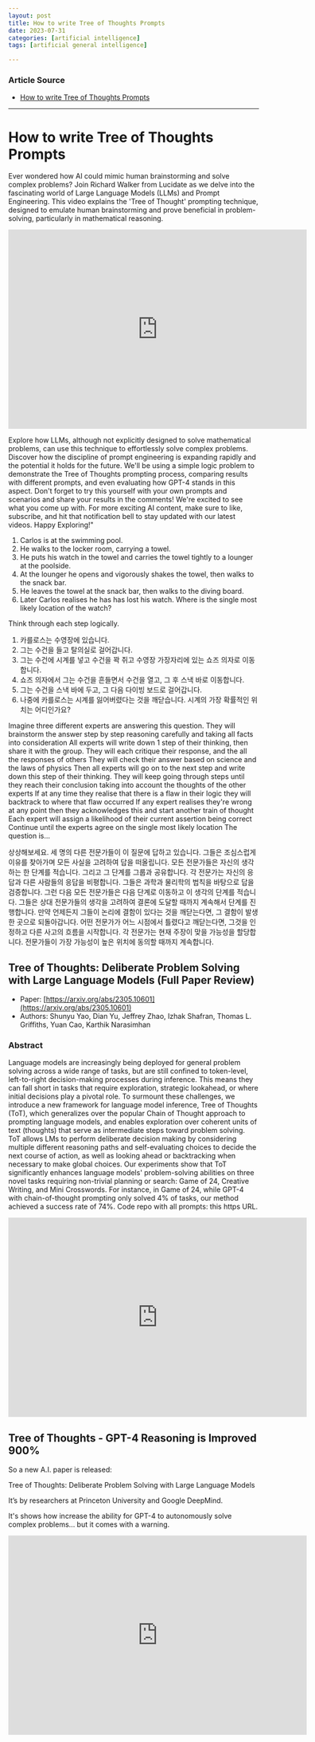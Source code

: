 ```yaml
---
layout: post
title: How to write Tree of Thoughts Prompts
date: 2023-07-31
categories: [artificial intelligence]
tags: [artificial general intelligence]

---
```


### Article Source

* [How to write Tree of Thoughts Prompts](https://www.youtube.com/watch?v=2lnW1PSB2_g)


---


# How to write Tree of Thoughts Prompts

Ever wondered how AI could mimic human brainstorming and solve complex problems? Join Richard Walker from Lucidate as we delve into the fascinating world of Large Language Models (LLMs) and Prompt Engineering. This video explains the 'Tree of Thought' prompting technique, designed to emulate human brainstorming and prove beneficial in problem-solving, particularly in mathematical reasoning.

<iframe width="600" height="400" src="https://www.youtube.com/embed/2lnW1PSB2_g" title="YouTube video player" frameborder="0" allow="accelerometer; autoplay; clipboard-write; encrypted-media; gyroscope; picture-in-picture; web-share" allowfullscreen></iframe>

Explore how LLMs, although not explicitly designed to solve mathematical problems, can use this technique to effortlessly solve complex problems. Discover how the discipline of prompt engineering is expanding rapidly and the potential it holds for the future.
We'll be using a simple logic problem to demonstrate the Tree of Thoughts prompting process, comparing results with different prompts, and even evaluating how GPT-4 stands in this aspect.
Don't forget to try this yourself with your own prompts and scenarios and share your results in the comments! We're excited to see what you come up with. For more exciting AI content, make sure to like, subscribe, and hit that notification bell to stay updated with our latest videos. Happy Exploring!"


1. Carlos is at the swimming pool.
2. He walks to the locker room, carrying a towel.
3. He puts his watch in the towel and carries the towel tightly to a lounger at the poolside.
4. At the lounger he opens and vigorously shakes the towel, then walks to the snack bar.
5. He leaves the towel at the snack bar, then walks to the diving board.
6. Later Carlos realises he has has lost his watch. Where is the single most likely location of the watch?


Think through each step logically.

1. 카를로스는 수영장에 있습니다.
2. 그는 수건을 들고 탈의실로 걸어갑니다.
3. 그는 수건에 시계를 넣고 수건을 꽉 쥐고 수영장 가장자리에 있는 쇼즈 의자로 이동합니다.
4. 쇼즈 의자에서 그는 수건을 흔들면서 수건을 열고, 그 후 스낵 바로 이동합니다.
5. 그는 수건을 스낵 바에 두고, 그 다음 다이빙 보드로 걸어갑니다.
6. 나중에 카를로스는 시계를 잃어버렸다는 것을 깨닫습니다. 시계의 가장 확률적인 위치는 어디인가요?

Imagine three different experts are answering this question.
They will brainstorm the answer step by step reasoning carefully and taking all facts into consideration
All experts will write down 1 step of their thinking,
then share it with the group.
They will each critique their response, and the all the responses of others
They will check their answer based on science and the laws of physics
Then all experts will go on to the next step and write down this step of their thinking.
They will keep going through steps until they reach their conclusion taking into account the thoughts of the other experts
If at any time they realise that there is a flaw in their logic they will backtrack to where that flaw occurred 
If any expert realises they're wrong at any point then they acknowledges this and start another train of thought
Each expert will assign a likelihood of their current assertion being correct
Continue until the experts agree on the single most likely location
The question is...

상상해보세요. 세 명의 다른 전문가들이 이 질문에 답하고 있습니다.
그들은 조심스럽게 이유를 찾아가며 모든 사실을 고려하여 답을 떠올립니다.
모든 전문가들은 자신의 생각하는 한 단계를 적습니다.
그리고 그 단계를 그룹과 공유합니다.
각 전문가는 자신의 응답과 다른 사람들의 응답을 비평합니다.
그들은 과학과 물리학의 법칙을 바탕으로 답을 검증합니다.
그런 다음 모든 전문가들은 다음 단계로 이동하고 이 생각의 단계를 적습니다.
그들은 상대 전문가들의 생각을 고려하여 결론에 도달할 때까지 계속해서 단계를 진행합니다.
만약 언제든지 그들이 논리에 결함이 있다는 것을 깨닫는다면, 그 결함이 발생한 곳으로 되돌아갑니다.
어떤 전문가가 어느 시점에서 틀렸다고 깨닫는다면, 그것을 인정하고 다른 사고의 흐름을 시작합니다.
각 전문가는 현재 주장이 맞을 가능성을 할당합니다.
전문가들이 가장 가능성이 높은 위치에 동의할 때까지 계속합니다.

## Tree of Thoughts: Deliberate Problem Solving with Large Language Models (Full Paper Review)

* Paper: [https://arxiv.org/abs/2305.10601](https://arxiv.org/abs/2305.10601)
* Authors: Shunyu Yao, Dian Yu, Jeffrey Zhao, Izhak Shafran, Thomas L. Griffiths, Yuan Cao, Karthik Narasimhan


### Abstract

Language models are increasingly being deployed for general problem solving across a wide range of tasks, but are still confined to token-level, left-to-right decision-making processes during inference. This means they can fall short in tasks that require exploration, strategic lookahead, or where initial decisions play a pivotal role. To surmount these challenges, we introduce a new framework for language model inference, Tree of Thoughts (ToT), which generalizes over the popular Chain of Thought approach to prompting language models, and enables exploration over coherent units of text (thoughts) that serve as intermediate steps toward problem solving. ToT allows LMs to perform deliberate decision making by considering multiple different reasoning paths and self-evaluating choices to decide the next course of action, as well as looking ahead or backtracking when necessary to make global choices. Our experiments show that ToT significantly enhances language models' problem-solving abilities on three novel tasks requiring non-trivial planning or search: Game of 24, Creative Writing, and Mini Crosswords. For instance, in Game of 24, while GPT-4 with chain-of-thought prompting only solved 4% of tasks, our method achieved a success rate of 74%. Code repo with all prompts: this https URL.


<iframe width="600" height="400" src="https://www.youtube.com/embed/ut5kp56wW_4" title="YouTube video player" frameborder="0" allow="accelerometer; autoplay; clipboard-write; encrypted-media; gyroscope; picture-in-picture; web-share" allowfullscreen></iframe>


## Tree of Thoughts - GPT-4 Reasoning is Improved 900%

So a new A.I. paper is released:

Tree of Thoughts: Deliberate Problem Solving with Large Language Models

It’s by researchers at Princeton University and Google DeepMind.

It's shows how increase the ability for GPT-4 to autonomously solve complex problems... but it comes with a warning.


<iframe width="600" height="400" src="https://www.youtube.com/embed/BrjAt-wvEXI" title="YouTube video player" frameborder="0" allow="accelerometer; autoplay; clipboard-write; encrypted-media; gyroscope; picture-in-picture; web-share" allowfullscreen></iframe>